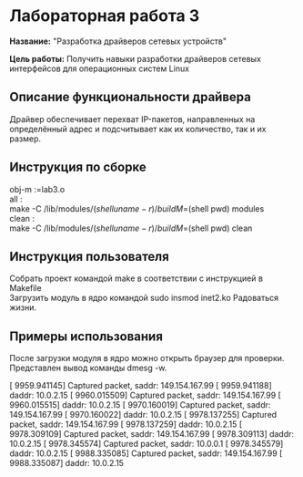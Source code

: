 # Лабораторная работа 3

**Название:** "Разработка драйверов сетевых устройств"

**Цель работы:** Получить навыки разработки драйверов сетевых интерфейсов для операционных систем Linux

## Описание функциональности драйвера

Драйвер обеспечивает перехват IP-пакетов, направленных на определённый адрес и подсчитывает как их количество, так и их размер.

## Инструкция по сборке
obj-m :=lab3.o  
all :  
	make -C /lib/modules/$(shell uname -r)/build M=$(shell pwd) modules  
clean :  
	make -C /lib/modules/$(shell uname -r)/build M=$(shell pwd) clean  

## Инструкция пользователя

Собрать проект командой make в соответствии с инструкцией в Makefile    
Загрузить модуль в ядро командой sudo insmod inet2.ko
Радоваться жизни.

## Примеры использования

После загрузки модуля в ядро можно открыть браузер для проверки.
Представлен вывод команды dmesg -w.

[ 9959.941145] Captured packet, saddr: 149.154.167.99 
[ 9959.941188] daddr: 10.0.2.15 
[ 9960.015509] Captured packet, saddr: 149.154.167.99 
[ 9960.015515] daddr: 10.0.2.15 
[ 9970.160019] Captured packet, saddr: 149.154.167.99 
[ 9970.160022] daddr: 10.0.2.15 
[ 9978.137255] Captured packet, saddr: 149.154.167.99 
[ 9978.137259] daddr: 10.0.2.15 
[ 9978.309109] Captured packet, saddr: 149.154.167.99 
[ 9978.309113] daddr: 10.0.2.15 
[ 9978.345574] Captured packet, saddr: 10.0.0.1 
[ 9978.345579] daddr: 10.0.2.15 
[ 9988.335085] Captured packet, saddr: 149.154.167.99 
[ 9988.335087] daddr: 10.0.2.15 
